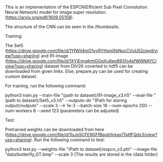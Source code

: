 This is an implementation of the ESPCN(Efficient Sub Pixel Convolution Neural Network) model for image super resolution. (https://arxiv.org/pdf/1609.05158).  

The structure of the CNN can be seen in the /thumbnails.  

Training:  

The Set5 (https://drive.google.com/file/d/1YfWiI4mO1yyRYHxnjXbNucCVuU52cpvd/view?usp=sharing) and 91-image (https://drive.google.com/file/d/1XYjEmgAmtGOpXu6ep8931o4sfWI9NAYC/view?usp=sharing) dataset from DIV2K coverted to hdf5 can be downloaded from given links. Else, prepare.py can be used for creating custom dataset.  

For training, run the following command:  

python3 train.py --train-file "(path to dataset)/91-image_x3.h5"  --eval-file "(path to dataset)/Set5_x3.h5" --outputs-dir "(Path for storing output)/outputs" --scale 3 --lr 1e-3 --batch-size 16 --num-epochs 200 --num-workers 8 --seed 123 (parameters can be adjusted)  


Test:  

Pretrained weights can be downloaded from here (https://drive.google.com/file/d/1lsJs5CFE9GFfBpob1irkas1TptfFQdz3/view?usp=sharing). Run the following command to test:  

python3 test.py --weights-file "(Path to dataset)/espcn_x3.pth" --image-file "data/butterfly_GT.bmp" --scale 3
(The results are stored in the /data folder)
